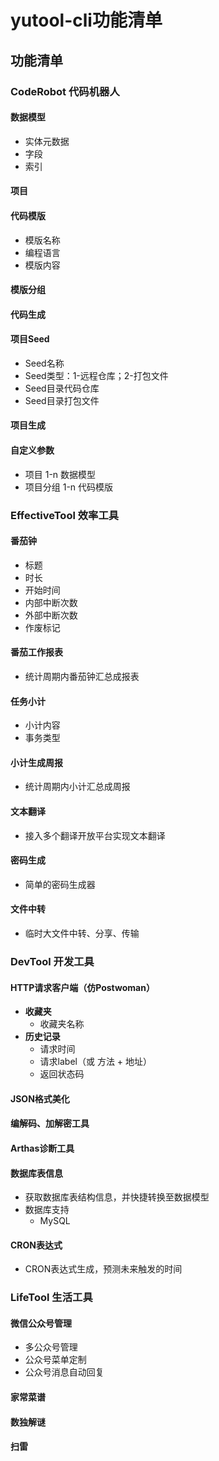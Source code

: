 # yutool-cli功能清单

## 功能清单
### CodeRobot 代码机器人
#### 数据模型

- 实体元数据
- 字段
- 索引
#### 项目
#### 代码模版

- 模版名称
- 编程语言
- 模版内容
#### 模版分组
#### 代码生成
#### 项目Seed

- Seed名称
- Seed类型：1-远程仓库；2-打包文件
- Seed目录代码仓库
- Seed目录打包文件
#### 项目生成
#### 自定义参数

- 项目 1-n 数据模型
- 项目分组 1-n 代码模版
### EffectiveTool 效率工具
#### 番茄钟

- 标题
- 时长
- 开始时间
- 内部中断次数
- 外部中断次数
- 作废标记
#### 番茄工作报表

- 统计周期内番茄钟汇总成报表
#### 任务小计

- 小计内容
- 事务类型
#### 小计生成周报

- 统计周期内小计汇总成周报
#### 文本翻译

- 接入多个翻译开放平台实现文本翻译
#### 密码生成

- 简单的密码生成器
#### 文件中转

- 临时大文件中转、分享、传输
### DevTool 开发工具
#### HTTP请求客户端（仿Postwoman）

- **收藏夹**
   - 收藏夹名称
- **历史记录**
   - 请求时间
   - 请求label（或 方法 + 地址）
   - 返回状态码
#### JSON格式美化
#### 编解码、加解密工具
#### Arthas诊断工具
#### 数据库表信息

- 获取数据库表结构信息，并快捷转换至数据模型
- 数据库支持
   - MySQL
#### CRON表达式

- CRON表达式生成，预测未来触发的时间
### LifeTool 生活工具
#### 微信公众号管理

- 多公众号管理
- 公众号菜单定制
- 公众号消息自动回复
#### 家常菜谱
#### 数独解谜
#### 扫雷

